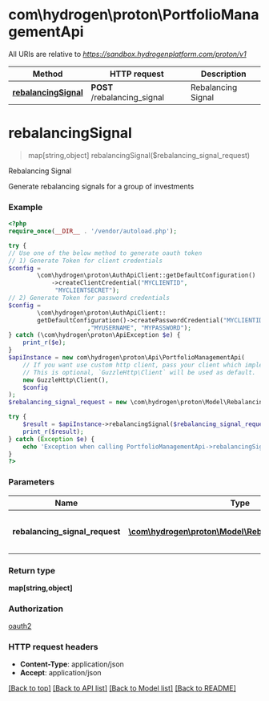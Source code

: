# com\hydrogen\proton\PortfolioManagementApi

All URIs are relative to *https://sandbox.hydrogenplatform.com/proton/v1*

Method | HTTP request | Description
------------- | ------------- | -------------
[**rebalancingSignal**](PortfolioManagementApi.md#rebalancingSignal) | **POST** /rebalancing_signal | Rebalancing Signal


# **rebalancingSignal**
> map[string,object] rebalancingSignal($rebalancing_signal_request)

Rebalancing Signal

Generate rebalancing signals for a group of investments

### Example
```php
<?php
require_once(__DIR__ . '/vendor/autoload.php');

try {
// Use one of the below method to generate oauth token
// 1) Generate Token for client credentials
$config =
        \com\hydrogen\proton\AuthApiClient::getDefaultConfiguration()
            ->createClientCredential("MYCLIENTID",
             "MYCLIENTSECRET");
// 2) Generate Token for password credentials
$config =
        \com\hydrogen\proton\AuthApiClient::
        getDefaultConfiguration()->createPasswordCredential("MYCLIENTID","MYCLIENTSECRET"
                      ,"MYUSERNAME", "MYPASSWORD");
} catch (\com\hydrogen\proton\ApiException $e) {
    print_r($e);
}
$apiInstance = new com\hydrogen\proton\Api\PortfolioManagementApi(
    // If you want use custom http client, pass your client which implements `GuzzleHttp\ClientInterface`.
    // This is optional, `GuzzleHttp\Client` will be used as default.
    new GuzzleHttp\Client(),
    $config
);
$rebalancing_signal_request = new \com\hydrogen\proton\Model\RebalancingSignalRequest(); // \com\hydrogen\proton\Model\RebalancingSignalRequest | Request payload for Rebalancing Signal

try {
    $result = $apiInstance->rebalancingSignal($rebalancing_signal_request);
    print_r($result);
} catch (Exception $e) {
    echo 'Exception when calling PortfolioManagementApi->rebalancingSignal: ', $e->getMessage(), PHP_EOL;
}
?>
```

### Parameters

Name | Type | Description  | Notes
------------- | ------------- | ------------- | -------------
 **rebalancing_signal_request** | [**\com\hydrogen\proton\Model\RebalancingSignalRequest**](../Model/RebalancingSignalRequest.md)| Request payload for Rebalancing Signal |

### Return type

**map[string,object]**

### Authorization

[oauth2](../../README.md#oauth2)

### HTTP request headers

 - **Content-Type**: application/json
 - **Accept**: application/json

[[Back to top]](#) [[Back to API list]](../../README.md#documentation-for-api-endpoints) [[Back to Model list]](../../README.md#documentation-for-models) [[Back to README]](../../README.md)

